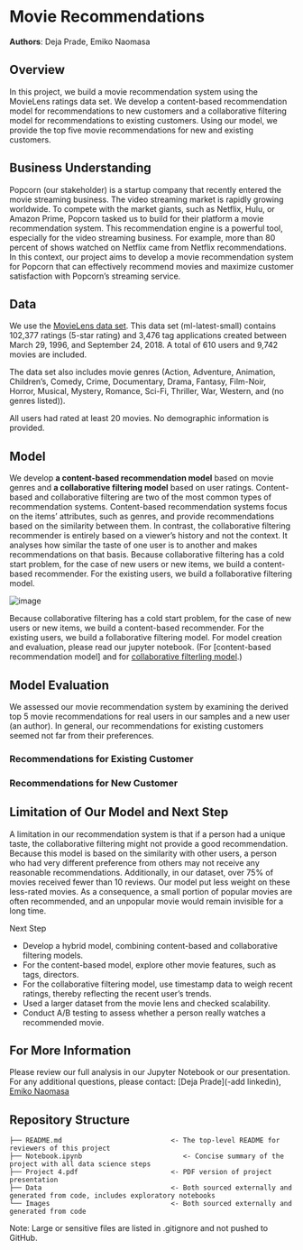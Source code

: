# Movie Recommendations

**Authors**: Deja Prade, Emiko Naomasa

## Overview

In this project, we build a movie recommendation system using the MovieLens ratings data set. We develop a content-based recommendation model for recommendations to new customers and a collaborative filtering model for recommendations to existing customers. Using our model, we provide the top five movie recommendations for new and existing customers. 


## Business Understanding 
Popcorn (our stakeholder) is a startup company that recently entered the movie streaming business. The video streaming market is rapidly growing worldwide. To compete with the market giants, such as Netflix, Hulu, or Amazon Prime, Popcorn tasked us to build for their platform a movie recommendation system. This recommendation engine is a powerful tool, especially for the video streaming business.  For example, more than 80 percent of shows watched on Netflix came from Netflix recommendations. In this context, our project aims to develop a movie recommendation system for Popcorn that can effectively recommend movies and maximize customer satisfaction with Popcorn’s streaming service. 


## Data
We use the [MovieLens data set](https://grouplens.org/datasets/movielens/). This data set (ml-latest-small) contains 102,377 ratings (5-star rating) and 3,476 tag applications created between March 29, 1996, and September 24, 2018. A total of 610 users and 9,742 movies are included. 

The data set also includes movie genres (Action, Adventure, Animation, Children’s, Comedy, Crime, Documentary, Drama, Fantasy, Film-Noir, Horror, Musical, Mystery, Romance, Sci-Fi, Thriller, War, Western, and (no genres listed)). 

All users had rated at least 20 movies. No demographic information is provided.


## Model
We develop **a content-based recommendation model** based on movie genres and **a collaborative filtering model** based on user ratings. Content-based and collaborative filtering are two of the most common types of recommendation systems. Content-based recommendation systems focus on the items’ attributes, such as genres, and provide recommendations based on the similarity between them. In contrast, the collaborative filtering recommender is entirely based on a viewer’s history and not the context. It analyses how similar the taste of one user is to another and makes recommendations on that basis. 
Because collaborative filtering has a cold start problem, for the case of new users or new items, we build a content-based recommender. For the existing users, we build a follaborative filtering model. 

![image](https://user-images.githubusercontent.com/38669459/148383995-1d35687f-f2b1-49e1-abb9-7a113d2e534a.png)


Because collaborative filtering has a cold start problem, for the case of new users or new items, we build a content-based recommender. For the existing users, we build a follaborative filtering model. 
For model creation and evaluation, please read our jupyter notebook. (For [content-based recommendation model] and for [collaborative filterling model](https://github.com/Deja2304/phase-4-project/blob/main/2_Collaborative_Filtering_Recommendation.ipynb).)


## Model Evaluation
We assessed our movie recommendation system by examining the derived top 5 movie recommendations for real users in our samples and a new user (an author). In general, our recommendations for existing customers seemed not far from their preferences.


### Recommendations for Existing Customer

### Recommendations for New Customer


## Limitation of Our Model and Next Step
A limitation in our recommendation system is that if a person had a unique taste, the collaborative filtering might not provide a good recommendation. Because this model is based on the similarity with other users, a person who had very different preference from others may not receive any reasonable recommendations. 
Additionally, in our dataset, over 75% of movies received fewer than 10 reviews. Our model put less weight on these less-rated movies. As a consequence, a small portion of popular movies are often recommended, and an unpopular movie would remain invisible for a long time. 


Next Step 
- Develop a hybrid model, combining content-based and collaborative filtering models. 
- For the content-based model, explore other movie features, such as tags, directors. 
- For the collaborative filtering model, use timestamp data to weigh recent ratings, thereby reflecting the recent user’s trends.  
- Used a larger dataset from the movie lens and checked scalability. 
- Conduct A/B testing to assess whether a person really watches a recommended movie. 



## For More Information 
Please review our full analysis in our Jupyter Notebook or our presentation.
For any additional questions, please contact: [Deja Prade](-add linkedin), [Emiko Naomasa](https://www.linkedin.com/in/emiko-n-58782158/) 



## Repository Structure

```
├── README.md                           <- The top-level README for reviewers of this project
├── Notebook.ipynb                         <- Concise summary of the project with all data science steps
├── Project 4.pdf                       <- PDF version of project presentation
├── Data                                <- Both sourced externally and generated from code, includes exploratory notebooks
└── Images                              <- Both sourced externally and generated from code
```  
Note: Large or sensitive files are listed in .gitignore and not pushed to GitHub.
